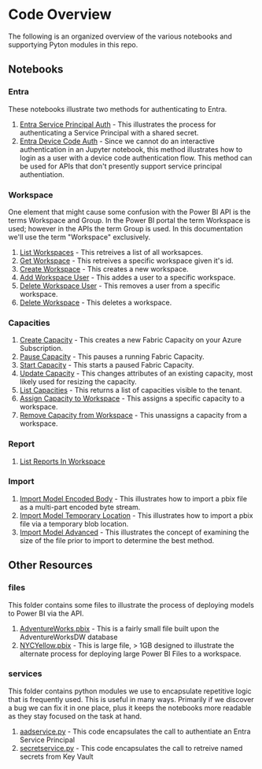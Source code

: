 # Code Overview
The following is an organized overview of the various notebooks and supportying Pyton modules in this repo.

## Notebooks

### Entra
These notebooks illustrate two methods for authenticating to Entra.
1. [Entra Service Principal Auth](./EntraServicePrincipalAuth.ipynb) - This illustrates the process for authenticating a Service Principal with a shared secret.
1. [Entra Device Code Auth](./EntraDeviceCodeAuth.ipynb) - Since we cannot do an interactive authentication in an Jupyter notebook, this method illustrates how to login as a user with a device code authentication flow.  This method can be used for APIs that don't presently support service principal authentiation.

### Workspace
One element that might cause some confusion with the Power BI API is the terms Workspace and Group.  In the Power BI portal the term Workspace is used; however in the APIs the term Group is used.   In this documentation we'll use the term "Workspace" exclusively.
1. [List Workspaces](./ListWorkspaces.ipynb) - This retreives a list of all worksapces.
1. [Get Workspace](./GetWorkspace.ipynb) - This retreives a specific workspace given it's id.
1. [Create Workspace](./CreateWorkspace.ipynb) - This creates a new workspace.
1. [Add Workspace User](./AddWorkspaceUser.ipynb) - This addes a user to a specific workspace.
1. [Delete Workspace User](./DeleteWorkspaceUser.ipynb) - This removes a user from a specific workspace.
1. [Delete Workspace](./DeleteWorkspace.ipynb) - This deletes a workspace.

### Capacities

1. [Create Capacity](./CreateCapacity.ipynb) - This creates a new Fabric Capacity on your Azure Subscription.
1. [Pause Capacity](./PauseCapacity.ipynb) - This pauses a running Fabric Capacity.
1. [Start Capacity](./StartCapacity.ipynb) - This starts a paused Fabric Capacity.
1. [Update Capacity](./UpdateCapacity.ipynb) - This changes attributes of an existing capacity, most likely used for resizing the capacity.
1. [List Capacities](./ListCapacities.ipynb) - This returns a list of capacities visible to the tenant.
1. [Assign Capacity to Workspace](./AssignCapacityToWorkspace.ipynb) - This assigns a specific capacity to a workspace.
1. [Remove Capacity from Workspace](./RemoveCapacityFromWorkspace.ipynb) - This unassigns a capacity from a workspace.

### Report

1. [List Reports In Workspace](./ListReportsInWorkspace.ipynb)

### Import
1. [Import Model Encoded Body](./ImportModel-EncodedBody.ipynb) - This illustrates how to import a pbix file as a multi-part encoded byte stream.
1. [Import Model Temporary Location](./ImportModel-TempLocation.ipynb) - This illustrates how to import a pbix file via a temporary blob location.
1. [Import Model Advanced](./ImportModel-Advanced.ipynb) - This illustrates the concept of examining the size of the file prior to import to determine the best method.

## Other Resources

### files
This folder contains some files to illustrate the process of deploying models to Power BI via the API.
1. [AdventureWorks.pbix](./files/AdventureWorks.pbix) - This is a fairly small file built upon the AdventureWorksDW database
1. [NYCYellow.pbix](./files/NYCYellow.pbix) - This is large file, > 1GB designed to illustrate the alternate process for deploying large Power BI Files to a workspace.

### services
This folder contains python modules we use to encapsulate repetitive logic that is frequently used.  This is useful in many ways.  Primarily if we discover a bug we can fix it in one place, plus it keeps the notebooks more readable as they stay focused on the task at hand.
1. [aadservice.py](./services/aadservice.py) - This code encapsulates the call to authentiate an Entra Service Principal
1. [secretservice.py](./services/secretservice.py) - This code encapsulates the call to retreive named secrets from Key Vault

